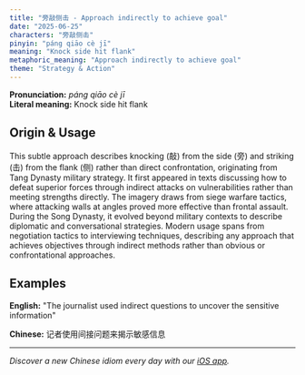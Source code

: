 ```yaml
---
title: "旁敲侧击 - Approach indirectly to achieve goal"
date: "2025-06-25"
characters: "旁敲侧击"
pinyin: "páng qiāo cè jī"
meaning: "Knock side hit flank"
metaphoric_meaning: "Approach indirectly to achieve goal"
theme: "Strategy & Action"
---
```


**Pronunciation:** *páng qiāo cè jī*  
**Literal meaning:** Knock side hit flank

## Origin & Usage

This subtle approach describes knocking (敲) from the side (旁) and striking (击) from the flank (侧) rather than direct confrontation, originating from Tang Dynasty military strategy. It first appeared in texts discussing how to defeat superior forces through indirect attacks on vulnerabilities rather than meeting strengths directly. The imagery draws from siege warfare tactics, where attacking walls at angles proved more effective than frontal assault. During the Song Dynasty, it evolved beyond military contexts to describe diplomatic and conversational strategies. Modern usage spans from negotiation tactics to interviewing techniques, describing any approach that achieves objectives through indirect methods rather than obvious or confrontational approaches.

## Examples

**English:** "The journalist used indirect questions to uncover the sensitive information"

**Chinese:** 记者使用间接问题来揭示敏感信息

---

*Discover a new Chinese idiom every day with our [iOS app](https://apps.apple.com/us/app/daily-chinese-idioms/id6740611324).*
